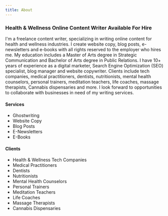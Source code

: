 ```yaml
---
title: About
---
```

### Health & Wellness Online Content Writer Available For Hire

I'm a freelance content writer, specializing in writing online content for health and wellness industries. I create website copy, blog posts, e-newsletters and e-books with all rights reserved to the employer who hires me. My education includes a Master of Arts degree in Strategic Communication and Bachelor of Arts degree in Public Relations. I have 10+ years of experience as a digital marketer, Search Engine Optimization (SEO) specialist, blog manager and website copywriter. Clients include tech companies, medical practitioners, dentists, nutritionists, mental health counselors, personal trainers, meditation teachers, life coaches, massage therapists, Cannabis dispensaries and more. I look forward to opportunities to collaborate with businesses in need of my writing services.

#### Services

* Ghostwriting
* Website Copy
* Blog Posts
* E-Newsletters
* E-Books

#### Clients

* Health & Wellness Tech Companies
* Medical Practitioners
* Dentists
* Nutritionists
* Mental Health Counselors
* Personal Trainers
* Meditation Teachers
* Life Coaches
* Massage Therapists
* Cannabis Dispensaries